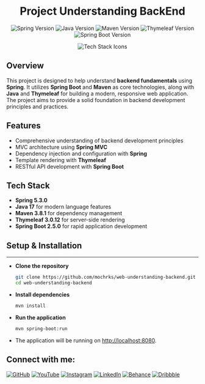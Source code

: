 <h1 align="center">Project Understanding BackEnd</h1>

<p align="center">
  <img src="https://img.shields.io/badge/Spring-5.3.0-green" alt="Spring Version" />
  <img src="https://img.shields.io/badge/Java-17-blue" alt="Java Version" />
  <img src="https://img.shields.io/badge/Maven-3.8.1-orange" alt="Maven Version" />
  <img src="https://img.shields.io/badge/Thymeleaf-3.0.12-blue" alt="Thymeleaf Version" />
  <img src="https://img.shields.io/badge/Spring%20Boot-2.5.0-red" alt="Spring Boot Version" />
</p>

<p align="center">
  <img src="https://skillicons.dev/icons?i=spring,java,maven,thymeleaf" alt="Tech Stack Icons" />
</p>

## Overview

This project is designed to help understand **backend fundamentals** using **Spring**. It utilizes **Spring Boot** and **Maven** as core technologies, along with **Java** and **Thymeleaf** for building a modern, responsive web application. The project aims to provide a solid foundation in backend development principles and practices.

## Features

- Comprehensive understanding of backend development principles
- MVC architecture using **Spring MVC**
- Dependency injection and configuration with **Spring**
- Template rendering with **Thymeleaf**
- RESTful API development with **Spring Boot**

## Tech Stack

- **Spring 5.3.0**
- **Java 17** for modern language features
- **Maven 3.8.1** for dependency management
- **Thymeleaf 3.0.12** for server-side rendering
- **Spring Boot 2.5.0** for rapid application development

## Setup & Installation

---

- **Clone the repository**

    ```bash
    git clone https://github.com/mochrks/web-understanding-backend.git
    cd web-understanding-backend
    ```

- **Install dependencies**

    ```bash
    mvn install
    ```

- **Run the application**

    ```bash
    mvn spring-boot:run
    ```

- The application will be running on [http://localhost:8080](http://localhost:8080).

## Connect with me:
[![GitHub](https://img.shields.io/badge/GitHub-333?style=for-the-badge&logo=github&logoColor=white)](https://github.com/mochrks)
[![YouTube](https://img.shields.io/badge/YouTube-FF0000?style=for-the-badge&logo=youtube&logoColor=white)](https://youtube.com/@Gdvisuel)
[![Instagram](https://img.shields.io/badge/Instagram-E4405F?style=for-the-badge&logo=instagram&logoColor=white)](https://instagram.com/mochrks)
[![LinkedIn](https://img.shields.io/badge/LinkedIn-0077B5?style=for-the-badge&logo=linkedin&logoColor=white)](https://linkedin.com/in/mochrks)
[![Behance](https://img.shields.io/badge/Behance-1769FF?style=for-the-badge&logo=behance&logoColor=white)](https://behance.net/mochrks)
[![Dribbble](https://img.shields.io/badge/Dribbble-EA4C89?style=for-the-badge&logo=dribbble&logoColor=white)](https://dribbble.com/mochrks)
